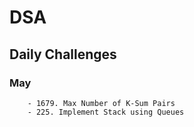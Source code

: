 # DSA


## Daily Challenges

###    May

        - 1679. Max Number of K-Sum Pairs
        - 225. Implement Stack using Queues